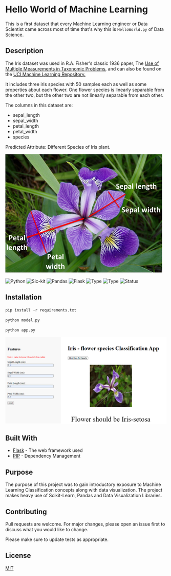 # Hello World of Machine Learning

This is a first dataset that every Machine Learning engineer or Data Scientist came across most of time that's why this is  ```HelloWorld.py``` of Data Science.

## Description
The Iris dataset was used in R.A. Fisher's classic 1936 paper, The [Use of Multiple Measurements in Taxonomic Problems](https://rcs.chemometrics.ru/Tutorials/classification/Fisher.pdf), and can also be found on the [UCI Machine Learning Repository.](http://archive.ics.uci.edu/ml/index.php)

It includes three iris species with 50 samples each as well as some properties about each flower. One flower species is linearly separable from the other two, but the other two are not linearly separable from each other.

The columns in this dataset are:

* sepal_length
* sepal_width
* petal_length
* petal_width
* species

Predicted Attribute: Different Species of Iris plant.

![Logo](i0.png)

![Python](https://img.shields.io/badge/python-3.x-orange.svg)
![Sic-kit](https://img.shields.io/badge/Sci--kit-0.0-orange)
![Pandas](https://img.shields.io/badge/Pandas-1.2.4-blue)
![Flask](https://img.shields.io/badge/Flask-1.1.2-green)
![Type](https://img.shields.io/badge/Machine-Learning-red.svg) ![Type](https://img.shields.io/badge/Type-Supervised-yellow.svg)
![Status](https://img.shields.io/badge/Status-Completed-yellowgreen.svg)


## Installation

`pip install -r requirements.txt`

`python model.py`

`python app.py`

![Logo](i1.png)

## Built With
* [Flask](https://flask.palletsprojects.com/en/2.0.x/) - The web framework used
* [PIP](https://pypi.org/project/pip/) - Dependency Management

## Purpose
The purpose of this project was to gain introductory exposure to Machine Learning Classification concepts along with data visualization. The project makes heavy use of Scikit-Learn, Pandas and Data Visualization Libraries.

## Contributing
Pull requests are welcome. For major changes, please open an issue first to discuss what you would like to change.

Please make sure to update tests as appropriate.

## License

[MIT](https://choosealicense.com/licenses/mit/)